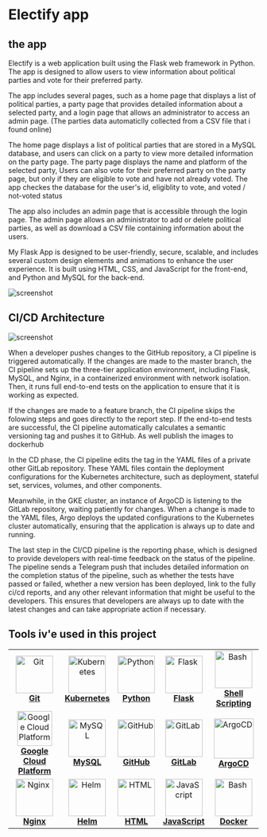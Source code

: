
# Electify app

## the app
Electify is a web application built using the Flask web framework in Python. The app is designed to allow users to view information about political parties and vote for their preferred party.

The app includes several pages, such as a home page that displays a list of political parties, a party page that provides detailed information about a selected party, and a login page that allows an administrator to access an admin page.
(The parties data automaticlly collected from a CSV file that i found online)

The home page displays a list of political parties that are stored in a MySQL database, and users can click on a party to view more detailed information on the party page. The party page displays the name and platform of the selected party,
Users can also vote for their preferred party on the party page, but only if they are eligible to vote and have not already voted.
The app checkes the database for the user's id, eligiblity to vote, and voted / not-voted status

The app also includes an admin page that is accessible through the login page. The admin page allows an administrator to add or delete political parties, as well as download a CSV file containing information about the users.

My Flask App is designed to be user-friendly, secure, scalable, and includes several custom design elements and animations to enhance the user experience. It is built using HTML, CSS, and JavaScript for the front-end, and Python and MySQL for the back-end.

![screenshot](https://i.imgur.com/IjFQtf9.jpg)

## CI/CD Architecture


![screenshot](https://i.imgur.com/BeWDEYb.jpg)

When a developer pushes changes to the GitHub repository, a CI pipeline is triggered automatically.
If the changes are made to the master branch, the CI pipeline sets up the three-tier application environment,
including Flask, MySQL, and Nginx, in a containerized environment with network isolation.
Then, it runs full end-to-end tests on the application to ensure that it is working as expected.

If the changes are made to a feature branch, the CI pipeline skips the folowing steps and goes directly to the report step.
If the end-to-end tests are successful, the CI pipeline automatically calculates a semantic versioning tag and pushes it to GitHub.
As well publish the images to dockerhub

In the CD phase, the CI pipeline edits the tag in the YAML files of a private other GitLab repository.
These YAML files contain the deployment configurations for the Kubernetes architecture, such as deployment, stateful set, services, volumes, and other components.

Meanwhile, in the GKE cluster, an instance of ArgoCD is listening to the GitLab repository, waiting patiently for changes. 
When a change is made to the YAML files, Argo deploys the updated configurations to the Kubernetes cluster automatically, ensuring that the application is always up to date and running.

The last step in the CI/CD pipeline is the reporting phase,
which is designed to provide developers with real-time feedback on the status of the pipeline. 
The pipeline sends a Telegram push that includes detailed information on the completion status of the pipeline, 
such as whether the tests have passed or failed, whether a new version has been deployed, link to the fully ci/cd reports,
and any other relevant information that might be useful to the developers. 
This ensures that developers are always up to date with the latest changes and can take appropriate action if necessary.



## Tools iv'e used in this project

<table>
  <tr>
    <td align="center"><a href="https://git-scm.com/"><img src="https://cdn3.iconfinder.com/data/icons/social-media-2169/24/social_media_social_media_logo_git-512.png" width="75px;" height="75px;" alt="Git" /><br /><b>Git</b></a></td>
    <td align="center"><a href="https://kubernetes.io/"><img src="https://cdn2.iconfinder.com/data/icons/mixd/512/16_kubernetes-512.png" width="75px;" height="75px;" alt="Kubernetes"/><br /><b>Kubernetes</b></a></td>
    <td align="center"><a href="https://www.python.org/"><img src="https://cdn3.iconfinder.com/data/icons/logos-and-brands-adobe/512/267_Python-512.png" width="75px;" height="75px;" alt="Python"/><br /><b>Python</b></a></td>
    <td align="center"><a href="https://flask.palletsprojects.com/"><img src="https://e7.pngegg.com/pngimages/509/951/png-clipart-flask-by-example-web-framework-python-bottle-bottle-text-logo-thumbnail.png" width="75px;" height="75px;" alt="Flask"/><br /><b>Flask</b></a></td>
    <td align="center"><a href="https://www.gnu.org/software/bash/"><img src="https://cdn3.iconfinder.com/data/icons/logos-brands-3/24/logo_brand_brands_logos_linux-128.png" width="75px;" height="75px;" alt="Bash"/><br /><b>Shell Scripting</b></a></td>
  </tr>
  <tr>
    <td align="center"><a href="https://cloud.google.com/"><img src="https://static-00.iconduck.com/assets.00/google-cloud-platform-icon-512x455-f8ws1zg7.png" width="70px;" height="70px;" alt="Google Cloud Platform"/><br /><b>Google Cloud Platform</b></a></td>
    <td align="center"><a href="https://www.mysql.com/"><img src="https://cdn4.iconfinder.com/data/icons/logos-3/181/MySQL-512.png" width="75px;" height="75px;" alt="MySQL"/><br /><b>MySQL</b></a></td>
    <td align="center"><a href="https://github.com/"><img src="https://cdn4.iconfinder.com/data/icons/ionicons/512/icon-social-github-512.png" width="75px;" height="75px;" alt="GitHub"/><br /><b>GitHub</b></a></td>
    <td align="center"><a href="https://about.gitlab.com/"><img src="https://cdn4.iconfinder.com/data/icons/logos-and-brands/512/144_Gitlab_logo_logos-512.png" width="75px;" height="75px;" alt="GitLab"/><br /><b>GitLab</b></a></td>
    <td align="center"><a href="https://argoproj.github.io/argo-cd/"><img src="https://cncf-branding.netlify.app/img/projects/argo/icon/color/argo-icon-color.png" width="80px;" height="80px;" alt="ArgoCD"/><br /><b>ArgoCD</b></a></td>
  </tr>
  <tr>
    <td align="center"><a href="https://nginx.org/"><img src="https://cdn4.iconfinder.com/data/icons/logos-brands-5/24/nginx-512.png" width="75px;" height="75px;" alt="Nginx"/><br /><b>Nginx</b></a></td>
    <td align="center"><a href="https://helm.sh/"><img src="https://helm.sh/img/helm.svg" width="75px;" height="75px;" alt="Helm"/><br /><b>Helm</b></a></td>
    <td align="center"><a href="https://developer.mozilla.org/en-US/docs/Web/HTML"><img src="https://cdn1.iconfinder.com/data/icons/logotypes/32/badge-html-5-512.png" width="75px;" height="75px;" alt="HTML"/><br /><b>HTML</b></a></td>
    <td align="center"><a href="https://developer.mozilla.org/en-US/docs/Web/JavaScript"><img src="https://cdn1.iconfinder.com/data/icons/ionicons-fill-vol-2/512/logo-javascript-512.png" width="75px;" height="75px;" alt="JavaScript"/><br /><b>JavaScript</b></a></td>
    <td align="center"><a href="https://www.docker.com/"><img src="https://cdn.iconscout.com/icon/free/png-256/docker-12-1175229.png" width="75px;" height="75px;" alt="Bash"/><br /><b>Docker</b></a></td>

  </tr>

</table>